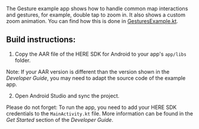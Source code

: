 The Gesture example app shows how to handle common map interactions and gestures, for example, double tap to zoom in. It also shows a custom zoom animation. You can find how this is done in [GesturesExample.kt](app/src/main/java/com/here/gestures/GesturesExample.kt).

Build instructions:
-------------------

1) Copy the AAR file of the HERE SDK for Android to your app's `app/libs` folder.

Note: If your AAR version is different than the version shown in the _Developer Guide_, you may need to adapt the source code of the example app.

2) Open Android Studio and sync the project.

Please do not forget: To run the app, you need to add your HERE SDK credentials to the `MainActivity.kt` file. More information can be found in the _Get Started_ section of the _Developer Guide_.
